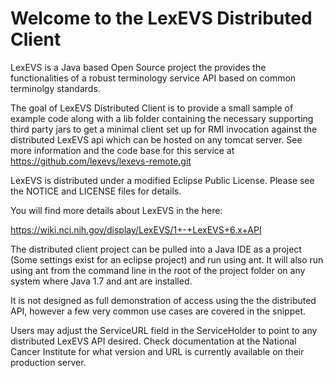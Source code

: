 Welcome to the LexEVS Distributed Client
=====================================

LexEVS is a Java based Open Source project the provides the functionalities of a robust
terminology service API based on common terminolgy standards.

The goal of LexEVS Distributed Client is to provide a small sample of example code along
with a lib folder containing the necessary supporting third party jars to get a minimal
client set up for RMI invocation against the distributed LexEVS api which can be hosted
on any tomcat server.  See more information and the code base for this service at 
https://github.com/lexevs/lexevs-remote.git

LexEVS is distributed under a modified Eclipse Public License. Please see the NOTICE and 
LICENSE files for details.

You will find more details about LexEVS in the here:

https://wiki.nci.nih.gov/display/LexEVS/1+-+LexEVS+6.x+API

The distributed client project can be pulled into a Java IDE as a project  (Some settings 
exist for an eclipse project) and run using ant. It will also run using ant from the 
command line in the root of the project folder on any system where Java 1.7 and ant 
are installed.  

It is not designed as full demonstration of access using the the distributed API, 
however a few very common use cases are covered in the snippet.  

Users may adjust the ServiceURL field in the ServiceHolder to point to any distributed 
LexEVS API desired.  Check documentation at the National Cancer Institute for what version 
and URL is currently available on their production server.  
